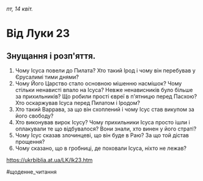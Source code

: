 
_пт, 14 квіт._

# Від Луки 23

## Знущання і розп'яття.
1. Чому Ісуса повели до Пилата? Хто такий Ірод і чому він перебував у Єрусалимі тими днями?
2. Чому Його Царство стало основною мішенню насмішок? Чому стільки ненависті впало на Ісуса? Невже ненависників було більше за прихильників? Що робили прості євреї в п'ятницю перед Пасхою? Хто оскаржував Ісуса перед Пилатом і Іродом?
3. Хто такий Варрава, за що він схоплений і чому Ісус став викупом за його свободу?
4. Хто виконував вирок Ісусу? Чому прихильники Ісуса просто ішли і оплакували те що відбувалося? Вони знали, хто винен у його страті?
5. Чому Ісус сказав злочинцеві, що він буде в Раю? За що той дістав прощення?
6. Чому сказано, що в гробниці, де поховали Ісуса, ніхто не лежав?

https://ukrbiblia.at.ua/LK/lk23.htm 

#щоденне_читання
